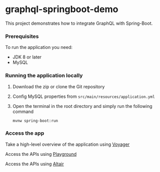 # graphql-springboot-demo
This project demonstrates how to integrate GraphQL with Spring-Boot.

### Prerequisites
To run the application you need:
* JDK 8 or later
* MySQL

### Running the application locally
1. Download the zip or clone the Git repository
2. Config MySQL properties from `src/main/resources/application.yml`
3. Open the terminal in the root directory and simply run the following command

       mvnw spring-boot:run

### Access the app
Take a high-level overview of the application using
[Voyager](http://localhost:8085/voyager)

Access the APIs using
[Playground](http://localhost:8085/playground)

Access the APIs using
[Altair](http://localhost:8085/altair)

